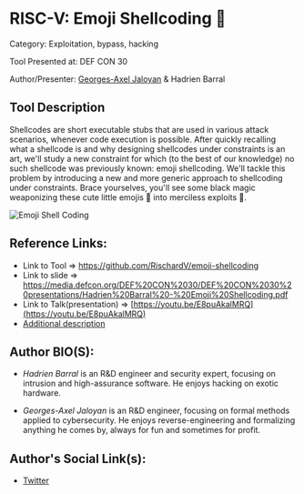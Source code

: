# RISC-V: Emoji Shellcoding 🙂
Category: Exploitation, bypass, hacking

Tool Presented at: DEF CON 30

Author/Presenter: [Georges-Axel Jaloyan](https://twitter.com/GAJaloyan) & Hаdrien Ваrrаl

## Tool Description
Shellcodes are short executable stubs that are used in various attack scenarios, whenever code execution is possible. After quickly recalling what a shellcode is and why designing shellcodes under constraints is an art, we'll study a new constraint for which (to the best of our knowledge) no such shellcode was previously known: emoji shellcoding. We'll tackle this problem by introducing a new and more generic approach to shellcoding under constraints. Brace yourselves, you'll see some black magic weaponizing these cute little emojis 🥰 into merciless exploits 👿.

![Emoji Shell Coding](https://video-images.vice.com/articles/62fa4a97f81113009460f860/lede/1660571450368-screen-shot-2022-08-15-at-95032-am.png?crop=0.9876543209876543xw:1xh;center,center&resize=1200:*)

## Reference Links:
- Link to Tool => https://github.com/RischardV/emoji-shellcoding
- Link to slide => https://media.defcon.org/DEF%20CON%2030/DEF%20CON%2030%20presentations/Hadrien%20Barral%20-%20Emoji%20Shellcoding.pdf
- Link to Talk(presentation) => [https://youtu.be/E8puAkalMRQ](https://youtu.be/E8puAkalMRQ) 
- [Additional description](https://forum.defcon.org/node/241820)

## Author BIO(S):
- *Hadrien Barral* is an R&D engineer and security expert, focusing on intrusion and high-assurance software. He enjoys hacking on exotic hardware.

- *Georges-Axel Jaloyan* is an R&D engineer, focusing on formal methods applied to cybersecurity. He enjoys reverse-engineering and formalizing anything he comes by, always for fun and sometimes for profit.

## Author's Social Link(s):
- [Twitter](https://twitter.com/GAJaloyan)
